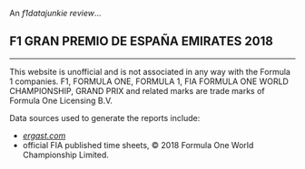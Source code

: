 An *f1datajunkie review*...

## F1 GRAN PREMIO DE ESPAÑA EMIRATES 2018

---

This website is unofficial and is not associated in any way with the Formula 1 companies. F1, FORMULA ONE, FORMULA 1, FIA FORMULA ONE WORLD CHAMPIONSHIP, GRAND PRIX and related marks are trade marks of Formula One Licensing B.V.



Data sources used to generate the reports include:

- [*ergast.com*](http://ergast.com/mrd/) 
- official FIA published time sheets, © 2018 Formula One World Championship Limited.